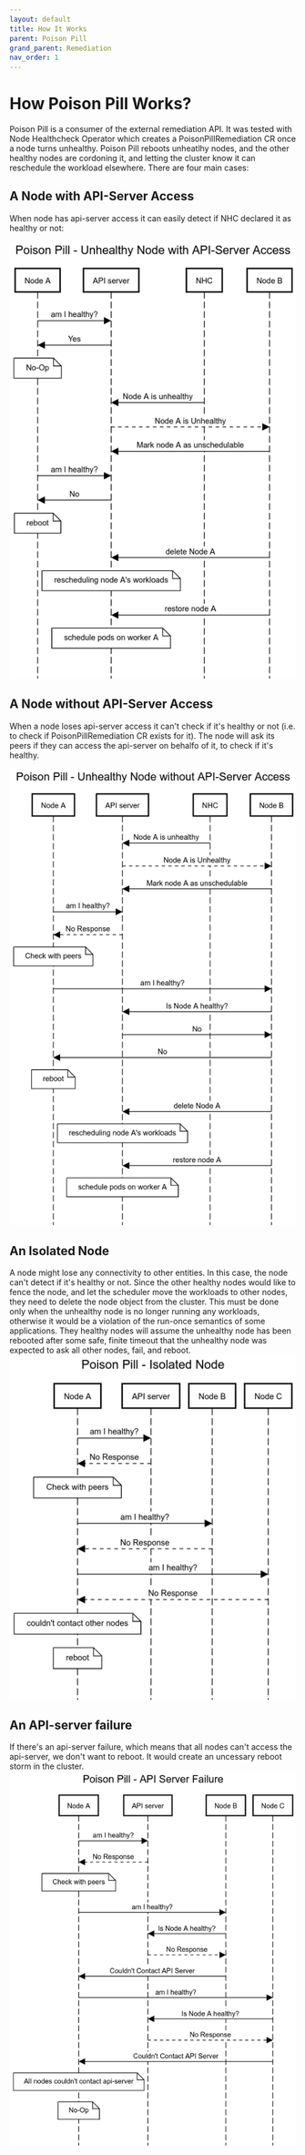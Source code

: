 ```yaml
---
layout: default
title: How It Works
parent: Poison Pill
grand_parent: Remediation
nav_order: 1
---
```


# How Poison Pill Works?

Poison Pill is a consumer of the external remediation API. It was tested with Node Healthcheck Operator which creates a PoisonPillRemediation CR once a node turns unhealthy.
Poison Pill reboots unheatlhy nodes, and the other healthy nodes are cordoning it, and letting the cluster know it can reschedule the workload elsewhere.
There are four main cases:

## A Node with API-Server Access
When node has api-server access it can easily detect if NHC declared it as healthy or not:

![poison-pill-node-with-api-server-acess](../../images/poison-pill-with-api-server-access.png)

## A Node without API-Server Access
When a node loses api-server access it can't check if it's healthy or not (i.e. to check if PoisonPillRemediation CR exists for it).
The node will ask its peers if they can access the api-server on behalfo of it, to check if it's healthy.

![poison-pill-node-without-api-server-acess](../../images/poison-pill-node-without-api-server-acess.png)

## An Isolated Node 
A node might lose any connectivity to other entities. In this case, the node can't detect if it's healthy or not.
Since the other healthy nodes would like to fence the node, and let the scheduler move the workloads to other nodes, they need to delete the node object from the cluster.
This must be done only when the unhealthy node is no longer running any workloads, otherwise it would be a violation of the run-once semantics of some applications.
They healthy nodes will assume the unhealthy node has been rebooted after some safe, finite timeout that the unhealthy node was expected to ask all other nodes, fail, and reboot.
![poison-pill-api-isolated-node](../../images/poison-pill-api-isolated-node.png)

## An API-server failure
If there's an api-server failure, which means that all nodes can't access the api-server, we don't want to reboot.
It would create an uncessary reboot storm in the cluster.
![poison-pill-api-server-failure.png](../../images/poison-pill-api-server-failure.png)
